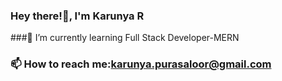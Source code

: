 ### Hey there!🙂, I'm Karunya R
###🌱 I’m currently learning Full Stack Developer-MERN
### 📫 How to reach me:karunya.purasaloor@gmail.com


<!--
**KarunyaR8501/KarunyaR8501** is a ✨ _special_ ✨ repository because its `README.md` (this file) appears on your GitHub profile.

Here are some ideas to get you started:

- 🔭 I’m currently working on ...

- 👯 I’m looking to collaborate on ...
- 🤔 I’m looking for help with ...
- 💬 Ask me about ...

- 😄 Pronouns: ...
- ⚡ Fun fact: ...
-->
